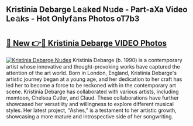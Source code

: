 ## Kristinia Debarge Le𝚊ked N𝚞de - Part-aXa Video Le𝚊ks - Hot Onlyf𝚊ns Photos oT7b3

# <h2><a href="http://ab46890.deff.icu/?id=Kristinia+Debarge">🔗 New 👉🔴 Kristinia Debarge VIDEO Photos</a></h2>

[![Kristinia Debarge N𝚞des](https://i.imgur.com/rIISA9y.gif)](http://ab46890.deff.icu/?id=Kristinia+Debarge)
Kristinia Debarge (b. 1990) is a contemporary artist whose innovative and thought-provoking works have captured the attention of the art world. Born in London, England, Kristinia Debarge's artistic journey began at a young age, and her dedication to her craft has led her to become a force to be reckoned with in the contemporary art scene. Kristinia Debarge has collaborated with various artists, including mxmtoon, Chelsea Cutler, and Claud. These collaborations have further showcased her versatility and willingness to explore different musical styles. Her latest project, "Ashes," is a testament to her artistic growth, showcasing a more mature and introspective side of her songwriting.
